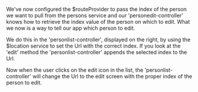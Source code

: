 We've now configured the $routeProvider to pass the index of the person we want to pull from the persons service and our 'personedit-controller' knows how to retrieve the index value of the person on which to edit. What we now is a way to tell our app which person to edit.

We do this in the 'personlist-controller', displayed on the right, by using the $location service to set the Url with the correct index. If you look at the 'edit' method the 'personlist-controller' appends the selected index to the Url.

Now when the user clicks on the edit icon in the list, the 'personlist-controller' will change the Url to the edit screen with the proper index of the person to edit.